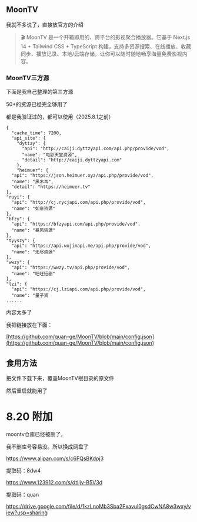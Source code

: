 ## MoonTV

我就不多说了，直接放官方的介绍

> 🎬 MoonTV 是一个开箱即用的、跨平台的影视聚合播放器。它基于 Next.js 14 + Tailwind CSS + TypeScript 构建，支持多资源搜索、在线播放、收藏同步、播放记录、本地/云端存储，让你可以随时随地畅享海量免费影视内容。

### MoonTV三方源

下面是我自己整理的第三方源

50+的资源已经完全够用了

都是我验证过的，都可以使用（2025.8.1之前）



    {
      "cache_time": 7200,
      "api_site": {
        "dyttzy": {
          "api": "http://caiji.dyttzyapi.com/api.php/provide/vod",
          "name": "电影天堂资源",
          "detail": "http://caiji.dyttzyapi.com"
        },
        "heimuer": {
      "api": "https://json.heimuer.xyz/api.php/provide/vod",
      "name": "黑木耳",
      "detail": "https://heimuer.tv"
    },
    "ruyi": {
      "api": "http://cj.rycjapi.com/api.php/provide/vod",
      "name": "如意资源"
    },
    "bfzy": {
      "api": "https://bfzyapi.com/api.php/provide/vod",
      "name": "暴风资源"
    },
    "tyyszy": {
      "api": "https://api.wujinapi.me/api.php/provide/vod",
      "name": "无尽资源"
    },
    "wwzy": {
      "api": "https://wwzy.tv/api.php/provide/vod",
      "name": "旺旺短剧"
    },
    "lzi": {
      "api": "https://cj.lziapi.com/api.php/provide/vod",
      "name": "量子资
    ......


内容太多了

我把链接放在下面：

[https://github.com/quan-ge/MoonTV/blob/main/config.json](https://github.com/quan-ge/MoonTV/blob/main/config.json)


## 食用方法

把文件下载下来，覆盖MoonTV根目录的原文件

然后重启就能用了

# 8.20 附加

moontv仓库已经被删了，

我不删库号容易没。所以换成网盘了


https://www.alipan.com/s/c6FQsBKdpj3

提取码：8dw4

https://www.123912.com/s/dtIijv-B5V3d

提取码：quan

https://drive.google.com/file/d/1kzLnoMb3Sba2Fxavul0gsdCwNA8w3wxy/view?usp=sharing